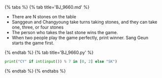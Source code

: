 {% tabs %}
{% tab title='BJ_9660.md' %}

* There are N stones on the table
* Sanggeun and Changyoung take turns taking stones, and they can take one, three, or four stones
* The person who takes the last stone wins the game.
* When two people play the game perfectly, print winner. Sang Geun starts the game first.

{% endtab %}
{% tab title='BJ_9660.py' %}

```py
print("CY" if int(input()) % 7 in [0, 2] else "SK")
```

{% endtab %}
{% endtabs %}